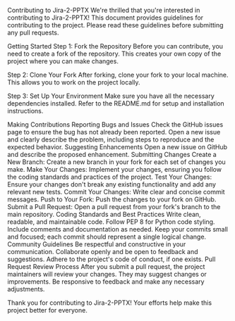Contributing to Jira-2-PPTX
We're thrilled that you're interested in contributing to Jira-2-PPTX! This document provides guidelines for contributing to the project. Please read these guidelines before submitting any pull requests.

Getting Started
Step 1: Fork the Repository
Before you can contribute, you need to create a fork of the repository. This creates your own copy of the project where you can make changes.

Step 2: Clone Your Fork
After forking, clone your fork to your local machine. This allows you to work on the project locally.

Step 3: Set Up Your Environment
Make sure you have all the necessary dependencies installed. Refer to the README.md for setup and installation instructions.

Making Contributions
Reporting Bugs and Issues
Check the GitHub issues page to ensure the bug has not already been reported.
Open a new issue and clearly describe the problem, including steps to reproduce and the expected behavior.
Suggesting Enhancements
Open a new issue on GitHub and describe the proposed enhancement.
Submitting Changes
Create a New Branch: Create a new branch in your fork for each set of changes you make.
Make Your Changes: Implement your changes, ensuring you follow the coding standards and practices of the project.
Test Your Changes: Ensure your changes don't break any existing functionality and add any relevant new tests.
Commit Your Changes: Write clear and concise commit messages.
Push to Your Fork: Push the changes to your fork on GitHub.
Submit a Pull Request: Open a pull request from your fork's branch to the main repository.
Coding Standards and Best Practices
Write clean, readable, and maintainable code.
Follow PEP 8 for Python code styling.
Include comments and documentation as needed.
Keep your commits small and focused; each commit should represent a single logical change.
Community Guidelines
Be respectful and constructive in your communication.
Collaborate openly and be open to feedback and suggestions.
Adhere to the project's code of conduct, if one exists.
Pull Request Review Process
After you submit a pull request, the project maintainers will review your changes. They may suggest changes or improvements. Be responsive to feedback and make any necessary adjustments.

Thank you for contributing to Jira-2-PPTX! Your efforts help make this project better for everyone.

